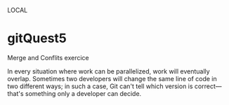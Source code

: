 LOCAL
# gitQuest5
Merge and Conflits exercice

In every situation where work can be parallelized, work will eventually overlap. Sometimes two developers will change the same line of code in two different ways; in such a case, Git can't tell which version is correct—that's something only a developer can decide.
